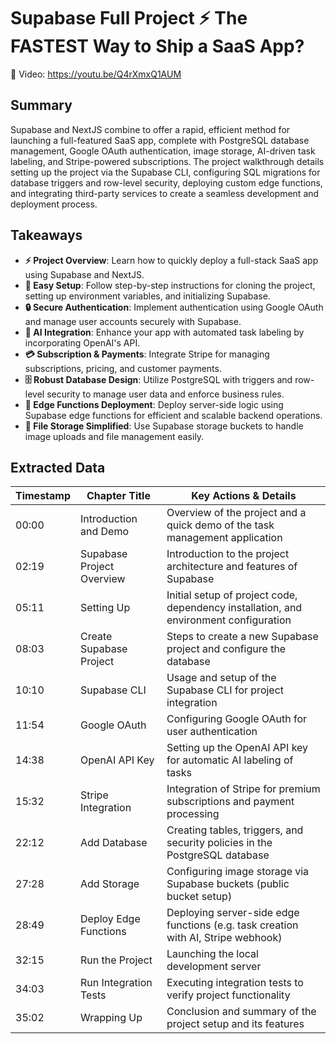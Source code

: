 # Supabase Full Project ⚡️ The FASTEST Way to Ship a SaaS App?

🔗 Video: https://youtu.be/Q4rXmxQ1AUM

## Summary

Supabase and NextJS combine to offer a rapid, efficient method for launching a full-featured SaaS app, complete with PostgreSQL database management, Google OAuth authentication, image storage, AI-driven task labeling, and Stripe-powered subscriptions. The project walkthrough details setting up the project via the Supabase CLI, configuring SQL migrations for database triggers and row-level security, deploying custom edge functions, and integrating third-party services to create a seamless development and deployment process.


## Takeaways

* **⚡️ Project Overview**: Learn how to quickly deploy a full-stack SaaS app using Supabase and NextJS.
* **🔧 Easy Setup**: Follow step-by-step instructions for cloning the project, setting up environment variables, and initializing Supabase.
* **🔒 Secure Authentication**: Implement authentication using Google OAuth and manage user accounts securely with Supabase.
* **🤖 AI Integration**: Enhance your app with automated task labeling by incorporating OpenAI's API.
* **💳 Subscription & Payments**: Integrate Stripe for managing subscriptions, pricing, and customer payments.
* **🗄️ Robust Database Design**: Utilize PostgreSQL with triggers and row-level security to manage user data and enforce business rules.
* **🚀 Edge Functions Deployment**: Deploy server-side logic using Supabase edge functions for efficient and scalable backend operations.
* **📂 File Storage Simplified**: Use Supabase storage buckets to handle image uploads and file management easily.


## Extracted Data

| Timestamp | Chapter Title                   | Key Actions & Details                                                                 |
|-----------|---------------------------------|---------------------------------------------------------------------------------------|
| 00:00     | Introduction and Demo           | Overview of the project and a quick demo of the task management application           |
| 02:19     | Supabase Project Overview       | Introduction to the project architecture and features of Supabase                     |
| 05:11     | Setting Up                      | Initial setup of project code, dependency installation, and environment configuration  |
| 08:03     | Create Supabase Project         | Steps to create a new Supabase project and configure the database                       |
| 10:10     | Supabase CLI                    | Usage and setup of the Supabase CLI for project integration                             |
| 11:54     | Google OAuth                    | Configuring Google OAuth for user authentication                                        |
| 14:38     | OpenAI API Key                  | Setting up the OpenAI API key for automatic AI labeling of tasks                        |
| 15:32     | Stripe Integration              | Integration of Stripe for premium subscriptions and payment processing                  |
| 22:12     | Add Database                    | Creating tables, triggers, and security policies in the PostgreSQL database             |
| 27:28     | Add Storage                     | Configuring image storage via Supabase buckets (public bucket setup)                      |
| 28:49     | Deploy Edge Functions           | Deploying server-side edge functions (e.g. task creation with AI, Stripe webhook)         |
| 32:15     | Run the Project                 | Launching the local development server                                                  |
| 34:03     | Run Integration Tests           | Executing integration tests to verify project functionality                             |
| 35:02     | Wrapping Up                     | Conclusion and summary of the project setup and its features                            |
